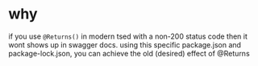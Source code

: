 # why
if you use `@Returns()` in modern tsed with a non-200 status code then it wont shows up in swagger docs. using this specific package.json and package-lock.json, you can achieve the old (desired) effect of @Returns
